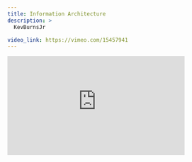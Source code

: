 ```yaml
---
title: Information Architecture
description: >
  KevBurnsJr

video_link: https://vimeo.com/15457941
---
```

<iframe src="https://player.vimeo.com/video/15457941?title=0&byline=0&portrait=0&badge=0&autopause=0&player_id=0" width="400" height="224" frameborder="0" title="Information Architecture" webkitallowfullscreen mozallowfullscreen allowfullscreen></iframe>